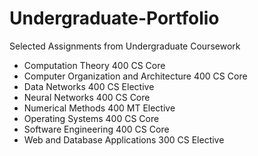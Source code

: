 # Undergraduate-Portfolio
Selected Assignments from Undergraduate Coursework
- Computation Theory 400 CS Core
- Computer Organization and Architecture 400 CS Core
- Data Networks 400 CS Elective
- Neural Networks 400 CS Core
- Numerical Methods 400 MT Elective
- Operating Systems 400 CS Core
- Software Engineering 400 CS Core
- Web and Database Applications 300 CS Elective

